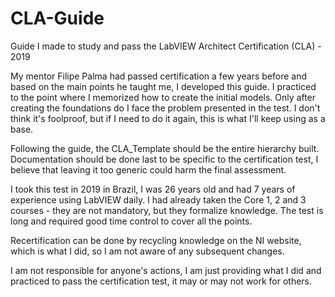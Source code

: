 # CLA-Guide
Guide I made to study and pass the LabVIEW Architect Certification (CLA) - 2019

My mentor Filipe Palma had passed certification a few years before and based on the main points he taught me, I developed this guide. I practiced to the point where I memorized how to create the initial models. Only after creating the foundations do I face the problem presented in the test. I don't think it's foolproof, but if I need to do it again, this is what I'll keep using as a base.

Following the guide, the CLA_Template should be the entire hierarchy built. Documentation should be done last to be specific to the certification test, I believe that leaving it too generic could harm the final assessment.

I took this test in 2019 in Brazil, I was 26 years old and had 7 years of experience using LabVIEW daily. I had already taken the Core 1, 2 and 3 courses - they are not mandatory, but they formalize knowledge. The test is long and required good time control to cover all the points.

Recertification can be done by recycling knowledge on the NI website, which is what I did, so I am not aware of any subsequent changes.


I am not responsible for anyone's actions, I am just providing what I did and practiced to pass the certification test, it may or may not work for others.
